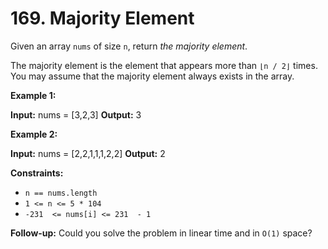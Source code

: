 # 169. Majority Element

Given an array  `nums`  of size  `n`, return  _the majority element_.

The majority element is the element that appears more than  `⌊n / 2⌋`  times. You may assume that the majority element always exists in the array.

**Example 1:**

**Input:** nums = [3,2,3]
**Output:** 3

**Example 2:**

**Input:** nums = [2,2,1,1,1,2,2]
**Output:** 2

**Constraints:**

-   `n == nums.length`
-   `1 <= n <= 5 * 104`
-   `-231  <= nums[i] <= 231  - 1`

**Follow-up:** Could you solve the problem in linear time and in `O(1)` space?
